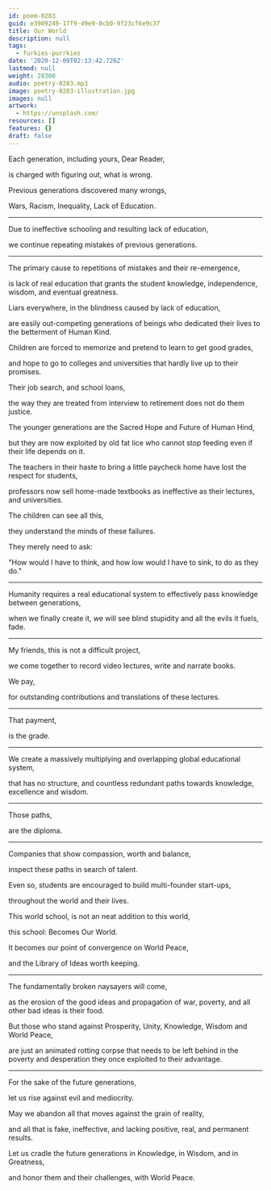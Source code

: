 ```yaml
---
id: poem-0283
guid: e3909249-17f9-49e9-8cb0-9f23cf6e9c37
title: Our World
description: null
tags:
  - furkies-purrkies
date: '2020-12-09T02:13:42.726Z'
lastmod: null
weight: 28300
audio: poetry-0283.mp3
image: poetry-0283-illustration.jpg
images: null
artwork:
  - https://unsplash.com/
resources: []
features: {}
draft: false
---
```


Each generation, including yours, Dear Reader,

is charged with figuring out, what is wrong.

Previous generations discovered many wrongs,

Wars, Racism, Inequality, Lack of Education.

---

Due to ineffective schooling and resulting lack of education,

we continue repeating mistakes of previous generations.

---

The primary cause to repetitions of mistakes and their re-emergence,

is lack of real education that grants the student knowledge, independence, wisdom, and eventual greatness.

Liars everywhere, in the blindness caused by lack of education,

are easily out-competing generations of beings who dedicated their lives to the betterment of Human Kind.

Children are forced to memorize and pretend to learn to get good grades,

and hope to go to colleges and universities that hardly live up to their promises.

Their job search, and school loans,

the way they are treated from interview to retirement does not do them justice.

The younger generations are the Sacred Hope and Future of Human Hind,

but they are now exploited by old fat lice who cannot stop feeding even if their life depends on it.

The teachers in their haste to bring a little paycheck home have lost the respect for students,

professors now sell home-made textbooks as ineffective as their lectures, and universities.

The children can see all this,

they understand the minds of these failures.

They merely need to ask:

"How would I have to think, and how low would I have to sink, to do as they do."

---

Humanity requires a real educational system to effectively pass knowledge between generations,

when we finally create it, we will see blind stupidity and all the evils it fuels, fade.

---

My friends, this is not a difficult project,

we come together to record video lectures, write and narrate books.

We pay,

for outstanding contributions and translations of these lectures.

---

That payment,

is the grade.

---

We create a massively multiplying and overlapping global educational system,

that has no structure, and countless redundant paths towards knowledge, excellence and wisdom.

---

Those paths,

are the diploma.

---

Companies that show compassion, worth and balance,

inspect these paths in search of talent.

Even so, students are encouraged to build multi-founder start-ups,

throughout the world and their lives.

This world school, is not an neat addition to this world,

this school: Becomes Our World.

It becomes our point of convergence on World Peace,

and the Library of Ideas worth keeping.

---

The fundamentally broken naysayers will come,

as the erosion of the good ideas and propagation of war, poverty, and all other bad ideas is their food.

But those who stand against Prosperity, Unity, Knowledge, Wisdom and World Peace,

are just an animated rotting corpse that needs to be left behind in the poverty and desperation they once exploited to their advantage.

---

For the sake of the future generations,

let us rise against evil and mediocrity.

May we abandon all that moves against the grain of reality,

and all that is fake, ineffective, and lacking positive, real, and permanent results.

Let us cradle the future generations in Knowledge, in Wisdom, and in Greatness,

and honor them and their challenges, with World Peace.
